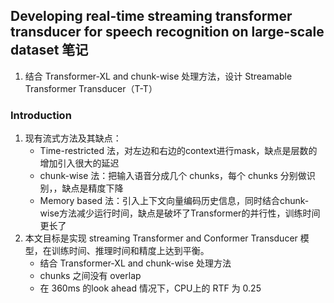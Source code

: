<!--
 * @Description: 
 * @Autor: 郭印林
 * @Date: 2022-08-10 13:46:04
 * @LastEditors: 郭印林
 * @LastEditTime: 2022-08-10 14:12:13
-->
## Developing real-time streaming transformer transducer for speech recognition on large-scale dataset 笔记

1. 结合 Transformer-XL and chunk-wise 处理方法，设计 Streamable Transformer Transducer（T-T）


### Introduction
1. 现有流式方法及其缺点：
    + Time-restricted 法，对左边和右边的context进行mask，缺点是层数的增加引入很大的延迟
    + chunk-wise 法：把输入语音分成几个 chunks，每个 chunks 分别做识别，，缺点是精度下降
    + Memory based 法：引入上下文向量编码历史信息，同时结合chunk-wise方法减少运行时间，缺点是破坏了Transformer的并行性，训练时间更长了
2. 本文目标是实现  streaming Transformer and Conformer Transducer 模型，在训练时间、推理时间和精度上达到平衡。
    + 结合 Transformer-XL and chunk-wise 处理方法
    + chunks 之间没有 overlap
    + 在 360ms 的look ahead 情况下，CPU上的 RTF 为 0.25
